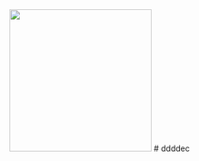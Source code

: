 <img src="[https://i.imgur.com/LXHdrHX.png](https://cdn.discordapp.com/attachments/1086594253750284329/1086599066504417280/ppwlts.png?ex=65a267bd&is=658ff2bd&hm=d64769abec98e218b148ee2ae8e7c3d0308148f680950a1134881a8708e228b9&)https://cdn.discordapp.com/attachments/1086594253750284329/1086599066504417280/ppwlts.png?ex=65a267bd&is=658ff2bd&hm=d64769abec98e218b148ee2ae8e7c3d0308148f680950a1134881a8708e228b9&" height="250px" />
# ddddec
